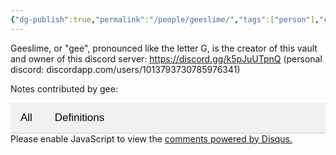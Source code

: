 ```yaml
---
{"dg-publish":true,"permalink":"/people/geeslime/","tags":["person"],"created":"2025-01-03T18:45:01.890-05:00","updated":"2025-01-03T18:51:02.312-05:00"}
---
```


<head>
  <title>geeslime</title>
  <meta property="og:title" content="geeslime" />
  <meta property="og:type" content="article" />
  <meta property="og:image" content="https://raw.githubusercontent.com/geeslime/img/main/atlasdoodle.png" />
  <meta property="og:image:secure_url" content="https://raw.githubusercontent.com/geeslime/img/main/atlasdoodle.png" />
  <meta property="og:image:type" content="image/jpeg" />
  <meta property="og:image:width" content="688" />
  <meta property="og:image:height" content="419" />
  <meta property="og:description" content="Geeslime, or gee, is the creator of this vault and owner of this discord server: https://discord.gg/k5pJuUTpnQ" />
  <meta property="og:locale" content="en_US" />
  <meta property="og:url" content="https://gulch.vercel.app/note/geeslime/" />
  <meta property="og:site_name" content="gulch" />
</head>

Geeslime, or "gee", pronounced like the letter G, is the creator of this vault and owner of this discord server: https://discord.gg/k5pJuUTpnQ (personal discord: discordapp.com/users/1013793730785976341)

Notes contributed by gee: 

<style>
/* CSS for Tab Navigation */
.tab {
  overflow: hidden;
  border-bottom: 1px solid #ccc;
  background-color: #f1f1f1;
}

.tab button {
  background-color: inherit;
  border: none;
  outline: none;
  cursor: pointer;
  padding: 14px 16px;
  transition: 0.3s;
  font-size: 17px;
}

.tab button:hover {
  background-color: #ddd;
}

.tab button.active {
  background-color: #ccc;
}

.tabcontent {
  display: none;
  padding: 6px 12px;
  border: 1px solid #ccc;
  border-top: none;
}

.tabcontent.show {
  display: block;
}
</style>

<div class="tab">
  <button class="tablinks" onclick="openTab(event, 'All')">All</button>
  <button class="tablinks" onclick="openTab(event, 'Definitions')">Definitions</button>
</div>

<div id="All" class="tabcontent">

| File                                                                                                             | Tags                                                | Aliases                                                                     |
| ---------------------------------------------------------------------------------------------------------------- | --------------------------------------------------- | --------------------------------------------------------------------------- |
| [[(Todo) broadcategories/Characteristics (BPC)\|Characteristics (BPC)]]                                       | \-                                                  | \-                                                                          |
| [[(Todo) broadcategories/Constituent and Composite Entities (BPC)\|Constituent and Composite Entities (BPC)]] | \-                                                  | \-                                                                          |
| [[(Todo) broadcategories/Four Conditioning Connections (BPC)\|Four Conditioning Connections (BPC)]]           | \-                                                  | \-                                                                          |
| [[(Todo) broadcategories/Conditioning Connections (BPC)\|Conditioning Connections (BPC)]]                     | \-                                                  | \-                                                                          |
| [[(Todo) broadcategories/Matter and Form (BPC)\|Matter and Form (BPC)]]                                       | \-                                                  | \-                                                                          |
| [[(Todo) broadcategories/Material and Formal Entities (BPC)\|Material and Formal Entities (BPC)]]             | \-                                                  | \-                                                                          |
| [[(Todo) broadcategories/Necessary Connections (BPC)\|Necessary Connections (BPC)]]                           | \-                                                  | \-                                                                          |
| [[(Todo) broadcategories/Relationship (BPC)\|Relationship (BPC)]]                                             | \-                                                  | \-                                                                          |
| [[note/Broad Physical Categories (BPC)\|Broad Physical Categories (BPC)]]                                     | <ul><li>broad-physical-categories</li></ul>         | <ul><li>bpc</li></ul>                                                       |
| [[note/Entities and Properties (BPC)\|Entities and Properties (BPC)]]                                         | <ul><li>broad-physical-categories</li></ul>         | <ul><li>Entities</li><li>Properties</li><li>Distinctly Propertied</li></ul> |
| [[(Todo) broadcategories/Broad Physical Categories (BPC)\|Broad Physical Categories (BPC)]]                   | <ul><li>metaphysics</li><li>physics</li></ul>       | \-                                                                          |
| [[note/Logic of Reciprocity\|Logic of Reciprocity]]                                                           | <ul><li>ontology-epistemology</li></ul>             | <ul><li>Reciprocity</li><li>reciprocal connection</li></ul>                 |
| [[note/Ecological Approach\|Ecological Approach]]                                                             | <ul><li>perception-action</li><li>ecology</li></ul> | <ul><li>ecological approach</li></ul>                                       |

{ .block-language-dataview}

</div>

<div id="Definitions" class="tabcontent">

| File | Tags | Aliases |
| ---- | ---- | ------- |

{ .block-language-dataview}

</div>

<script>
function openTab(evt, tabName) {
  var i, tabcontent, tablinks;
  tabcontent = document.getElementsByClassName("tabcontent");
  for (i = 0; i < tabcontent.length; i++) {
    tabcontent[i].classList.remove("show");
  }
  tablinks = document.getElementsByClassName("tablinks");
  for (i = 0; i < tablinks.length; i++) {
    tablinks[i].className = tablinks[i].className.replace(" active", "");
  }
  document.getElementById(tabName).classList.add("show");
  evt.currentTarget.className += " active";
}

// Automatically click the first tab on page load
document.addEventListener("DOMContentLoaded", function() {
  document.querySelector(".tab button").click();
});
</script>

<body>
  <!-- Disqus Comments Section -->
  <div id="disqus_thread"></div>
  <script>
      var disqus_config = function () {
          this.page.url = "https://gulch.vercel.app/note/geeslime/";  // Replace with your page's canonical URL variable
          this.page.identifier = "geeslime"; // Replace with your page's unique identifier variable
      };
      (function() {  // DON'T EDIT BELOW THIS LINE
          var d = document, s = d.createElement('script');
          s.src = 'https://https-gulch-vercel-app.disqus.com/embed.js';
          s.setAttribute('data-timestamp', +new Date());
          (d.head || d.body).appendChild(s);
      })();
  </script>
  <noscript>Please enable JavaScript to view the <a href="https://disqus.com/?ref_noscript">comments powered by Disqus.</a></noscript>
</body>